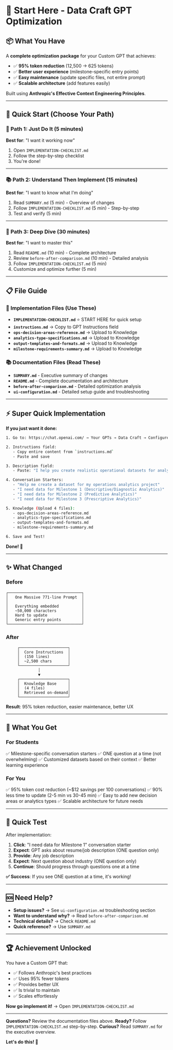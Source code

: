 # 🚀 Start Here - Data Craft GPT Optimization

## 📦 What You Have

A **complete optimization package** for your Custom GPT that achieves:
- ✅ **95% token reduction** (12,500 → 625 tokens)
- ✅ **Better user experience** (milestone-specific entry points)
- ✅ **Easy maintenance** (update specific files, not entire prompt)
- ✅ **Scalable architecture** (add features easily)

Built using **Anthropic's Effective Context Engineering Principles**.

---

## 🎯 Quick Start (Choose Your Path)

### 🏃 Path 1: Just Do It (5 minutes)
**Best for**: "I want it working now"

1. Open `IMPLEMENTATION-CHECKLIST.md`
2. Follow the step-by-step checklist
3. You're done!

---

### 📚 Path 2: Understand Then Implement (15 minutes)
**Best for**: "I want to know what I'm doing"

1. Read `SUMMARY.md` (5 min) - Overview of changes
2. Follow `IMPLEMENTATION-CHECKLIST.md` (5 min) - Step-by-step
3. Test and verify (5 min)

---

### 🧠 Path 3: Deep Dive (30 minutes)
**Best for**: "I want to master this"

1. Read `README.md` (10 min) - Complete architecture
2. Review `before-after-comparison.md` (10 min) - Detailed analysis
3. Follow `IMPLEMENTATION-CHECKLIST.md` (5 min)
4. Customize and optimize further (5 min)

---

## 📋 File Guide

### 📄 Implementation Files (Use These)
- **`IMPLEMENTATION-CHECKLIST.md`** ⭐ START HERE for quick setup
- **`instructions.md`** → Copy to GPT Instructions field
- **`ops-decision-areas-reference.md`** → Upload to Knowledge
- **`analytics-type-specifications.md`** → Upload to Knowledge
- **`output-templates-and-formats.md`** → Upload to Knowledge
- **`milestone-requirements-summary.md`** → Upload to Knowledge

### 📚 Documentation Files (Read These)
- **`SUMMARY.md`** - Executive summary of changes
- **`README.md`** - Complete documentation and architecture
- **`before-after-comparison.md`** - Detailed optimization analysis
- **`ui-configuration.md`** - Detailed setup guide and troubleshooting

---

## ⚡ Super Quick Implementation

**If you just want it done:**

```bash
1. Go to: https://chat.openai.com/ → Your GPTs → Data Craft → Configure

2. Instructions field:
   - Copy entire content from `instructions.md`
   - Paste and save

3. Description field:
   - Paste: "I help you create realistic operational datasets for analytics projects based on your job description and business problem."

4. Conversation Starters:
   - "Help me create a dataset for my operations analytics project"
   - "I need data for Milestone 1 (Descriptive/Diagnostic Analytics)"
   - "I need data for Milestone 2 (Predictive Analytics)"
   - "I need data for Milestone 3 (Prescriptive Analytics)"

5. Knowledge (Upload 4 files):
   - ops-decision-areas-reference.md
   - analytics-type-specifications.md
   - output-templates-and-formats.md
   - milestone-requirements-summary.md

6. Save and Test!
```

**Done! 🎉**

---

## ✨ What Changed

### Before
```
┌────────────────────────────────┐
│   One Massive 771-line Prompt  │
│                                │
│   Everything embedded          │
│   ~50,000 characters           │
│   Hard to update               │
│   Generic entry points         │
└────────────────────────────────┘
```

### After
```
     ┌─────────────────────┐
     │  Core Instructions  │
     │  (150 lines)        │
     │  ~2,500 chars       │
     └─────────────────────┘
              │
              ▼
     ┌─────────────────────┐
     │  Knowledge Base     │
     │  (4 files)          │
     │  Retrieved on-demand│
     └─────────────────────┘
```

**Result**: 95% token reduction, easier maintenance, better UX

---

## 🎯 What You Get

### For Students
✅ Milestone-specific conversation starters
✅ ONE question at a time (not overwhelming)
✅ Customized datasets based on their context
✅ Better learning experience

### For You
✅ 95% token cost reduction (~$12 savings per 100 conversations)
✅ 90% less time to update (2-5 min vs 30-45 min)
✅ Easy to add new decision areas or analytics types
✅ Scalable architecture for future needs

---

## 🧪 Quick Test

After implementation:

1. **Click**: "I need data for Milestone 1" conversation starter
2. **Expect**: GPT asks about resume/job description (ONE question only)
3. **Provide**: Any job description
4. **Expect**: Next question about industry (ONE question only)
5. **Continue**: Should progress through questions one at a time

**✅ Success**: If you see ONE question at a time, it's working!

---

## 🆘 Need Help?

- **Setup issues?** → See `ui-configuration.md` troubleshooting section
- **Want to understand why?** → Read `before-after-comparison.md`
- **Technical details?** → Check `README.md`
- **Quick reference?** → Use `SUMMARY.md`

---

## 🏆 Achievement Unlocked

You have a Custom GPT that:
- ✅ Follows Anthropic's best practices
- ✅ Uses 95% fewer tokens
- ✅ Provides better UX
- ✅ Is trivial to maintain
- ✅ Scales effortlessly

**Now go implement it!** → Open `IMPLEMENTATION-CHECKLIST.md`

---

**Questions?** Review the documentation files above.
**Ready?** Follow `IMPLEMENTATION-CHECKLIST.md` step-by-step.
**Curious?** Read `SUMMARY.md` for the executive overview.

**Let's do this! 🚀**
